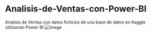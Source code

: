 # Analisis-de-Ventas-con-Power-BI
Analisis de Ventas con datos ficticios de una base de datos en Kaggle utilizando Power BI
![image](https://github.com/user-attachments/assets/c63e6a02-bddf-47b9-8a5b-2bced7420265)
